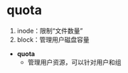 # quota
1. inode：限制“文件数量”
2. block：管理用户磁盘容量
- **quota**
	- 管理用户资源，可以针对用户和组


<!--stackedit_data:
eyJoaXN0b3J5IjpbMTQ5ODU1NzY4LC0xMjQ4ODg2MTY2LDExND
gxOTQ3NTMsLTE3ODI1MzIwMDddfQ==
-->